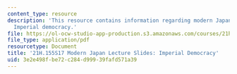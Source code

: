 ```yaml
---
content_type: resource
description: 'This resource contains information regarding modern Japan lecture slides:
  Imperial democracy.'
file: https://ol-ocw-studio-app-production.s3.amazonaws.com/courses/21h-155-modern-japan-1868-to-present-spring-2017/3e2e498fbe72c284d99939fafd571a39_MIT21H_155S17_ImperialDemo.pdf
file_type: application/pdf
resourcetype: Document
title: '21H.155S17 Modern Japan Lecture Slides: Imperial Democracy'
uid: 3e2e498f-be72-c284-d999-39fafd571a39
---
```

